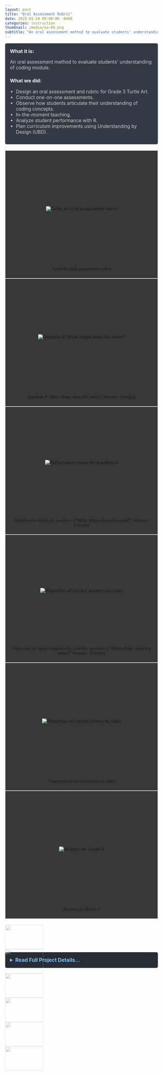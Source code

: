 ```yaml
---
layout: post
title: "Oral Assessment Rubric"
date: 2025-01-24 09:00:00 -0400
categories: instruction
thumbnail: /media/oa-04.png
subtitle: "An oral assessment method to evaluate students' understanding of coding module."
---
```


<div style="padding: 15px; border: 1px solid #555; border-radius: 5px; margin-bottom: 20px; background-color: #333a45;">
  <h3 style="margin-top: 0; color: #eee;">What it is:</h3>
  <p style="font-size: 1.1em; color: #ccc;">An oral assessment method to evaluate students' understanding of coding module.</p>

  <h3 style="color: #eee;">What we did:</h3>
  <ul style="font-size: 1.1em; list-style-type: disc; padding-left: 20px; color: #ccc;">
    <li>Design an oral assessment and rubric for Grade 3 Turtle Art.</li>
    <li>Conduct one-on-one assessments.</li>
    <li>Observe how students articulate their understanding of coding concepts.</li>
    <li>In-the-moment teaching.</li>
    <li>Analyze student performance with R.</li>
    <li>Plan curriculum improvements using Understanding by Design (UBD).</li>
  </ul>
</div>

<!-- Top (Main) Swiper -->
<div style="--swiper-navigation-color: #fff; --swiper-pagination-color: #333; margin-bottom: 10px; background-color: #383838;" class="swiper oaSwiper2">
  <div class="swiper-wrapper">
    <div class="swiper-slide">
      <div style="text-align: center; border: 1px solid #ddd; padding: 10px; height: 400px; display: flex; flex-direction: column; justify-content: space-between;">
        <div style="flex-grow: 1; display: flex; align-items: center; justify-content: center; overflow: hidden;">
          <img src="/media/oa-01.png" alt="Turtle Art Oral assessment rubric" style="max-width: 100%; max-height: 90%; object-fit: contain;">
        </div>
        <p style="text-align: center; font-size: 0.9em; margin-top: 10px; flex-shrink: 0;"><em>Turtle Art Oral assessment rubric</em></p>
      </div>
    </div>
    <div class="swiper-slide">
      <div style="text-align: center; border: 1px solid #ddd; padding: 10px; height: 400px; display: flex; flex-direction: column; justify-content: space-between;">
        <div style="flex-grow: 1; display: flex; align-items: center; justify-content: center; overflow: hidden;">
          <img src="/media/oa-02.png" alt="Question 4: What shape does this make?" style="max-width: 100%; max-height: 90%; object-fit: contain;">
        </div>
        <p style="text-align: center; font-size: 0.9em; margin-top: 10px; flex-shrink: 0;"><em>Question 4: What shape does this make? (Answer: Triangle)</em></p>
      </div>
    </div>
    <div class="swiper-slide">
      <div style="text-align: center; border: 1px solid #ddd; padding: 10px; height: 400px; display: flex; flex-direction: column; justify-content: space-between;">
        <div style="flex-grow: 1; display: flex; align-items: center; justify-content: center; overflow: hidden;">
          <img src="/media/oa-02.5.png" alt="Performance levels for question 4" style="max-width: 100%; max-height: 90%; object-fit: contain;">
        </div>
        <p style="text-align: center; font-size: 0.9em; margin-top: 10px; flex-shrink: 0;"><em>Performance levels for question 4 "What shape does this make?" (Answer: Triangle)</em></p>
      </div>
    </div>
    <div class="swiper-slide">
      <div style="text-align: center; border: 1px solid #ddd; padding: 10px; height: 400px; display: flex; flex-direction: column; justify-content: space-between;">
        <div style="flex-grow: 1; display: flex; align-items: center; justify-content: center; overflow: hidden;">
          <img src="/media/oa-2.6.png" alt="Proportion of correct answers by class" style="max-width: 100%; max-height: 90%; object-fit: contain;">
        </div>
        <p style="text-align: center; font-size: 0.9em; margin-top: 10px; flex-shrink: 0;"><em>Proportion of correct answers by class for question 4 "What shape does this make?" (Answer: Triangle)</em></p>
      </div>
    </div>
    <div class="swiper-slide">
      <div style="text-align: center; border: 1px solid #ddd; padding: 10px; height: 400px; display: flex; flex-direction: column; justify-content: space-between;">
        <div style="flex-grow: 1; display: flex; align-items: center; justify-content: center; overflow: hidden;">
          <img src="/media/oa-03.png" alt="Proportion of correct scores by class" style="max-width: 100%; max-height: 90%; object-fit: contain;">
        </div>
        <p style="text-align: center; font-size: 0.9em; margin-top: 10px; flex-shrink: 0;"><em>Proportion of correct scores by class</em></p>
      </div>
    </div>
    <div class="swiper-slide">
      <div style="text-align: center; border: 1px solid #ddd; padding: 10px; height: 400px; display: flex; flex-direction: column; justify-content: space-between;">
        <div style="flex-grow: 1; display: flex; align-items: center; justify-content: center; overflow: hidden;">
          <img src="/media/oa-04.png" alt="All plots for Grade 3" style="max-width: 100%; max-height: 90%; object-fit: contain;">
        </div>
        <p style="text-align: center; font-size: 0.9em; margin-top: 10px; flex-shrink: 0;"><em>All plots for Grade 3</em></p>
      </div>
    </div>
  </div>
  <div class="swiper-button-next"></div>
  <div class="swiper-button-prev"></div>
</div>

<!-- Bottom (Thumbs) Swiper -->
<div thumbsSlider="" class="swiper oaSwiper" style="height: 100px; box-sizing: border-box; padding: 10px 0;">
  <div class="swiper-wrapper">
    <div class="swiper-slide" style="width: 25%; height: 100%; opacity: 0.4;"><img src="/media/oa-01.png" style="width:100%; height:100%; object-fit: cover;" /></div>
    <div class="swiper-slide" style="width: 25%; height: 100%; opacity: 0.4;"><img src="/media/oa-02.png" style="width:100%; height:100%; object-fit: cover;" /></div>
    <div class="swiper-slide" style="width: 25%; height: 100%; opacity: 0.4;"><img src="/media/oa-02.5.png" style="width:100%; height:100%; object-fit: cover;" /></div>
    <div class="swiper-slide" style="width: 25%; height: 100%; opacity: 0.4;"><img src="/media/oa-2.6.png" style="width:100%; height:100%; object-fit: cover;" /></div>
    <div class="swiper-slide" style="width: 25%; height: 100%; opacity: 0.4;"><img src="/media/oa-03.png" style="width:100%; height:100%; object-fit: cover;" /></div>
    <div class="swiper-slide" style="width: 25%; height: 100%; opacity: 0.4;"><img src="/media/oa-04.png" style="width:100%; height:100%; object-fit: cover;" /></div>
  </div>
</div>

<script>
  document.addEventListener('DOMContentLoaded', function () {
    var swiperThumbs = new Swiper(".oaSwiper", {
      spaceBetween: 10,
      slidesPerView: 4,
      freeMode: true,
      watchSlidesProgress: true,
      clickable: true,
      centeredSlides: true,
    });
    var swiperMain = new Swiper(".oaSwiper2", {
      spaceBetween: 10,
      navigation: {
        nextEl: ".swiper-button-next",
        prevEl: ".swiper-button-prev",
      },
      thumbs: {
        swiper: swiperThumbs,
      },
      loop: true,
      keyboard: {
        enabled: true,
      },
    });
  });
</script>

<style>
  .swiper-slide-thumb-active {
    opacity: 1 !important;
  }
</style>

<details style="margin-bottom: 20px; background-color: #282c34; padding: 15px; border-radius: 5px; border: 1px solid #444;">
  <summary style="cursor: pointer; font-weight: bold; color: #7cc5ff; font-size: 1.2em;">Read Full Project Details...</summary>
  <div style="padding-top: 15px; color: #bbb;" markdown="1">

[This is our rubric and OA doc (shared viewable)](https://docs.google.com/spreadsheets/d/1GcAYkxnkTxCUf9_v1XMqc78btsHKBgSbjchVFk6FPCM/edit?gid=483402170#gid=483402170)

My cooperating teacher and I ended our Grade 3 Turtle Art module with an oral assessment (OA). I designed a rubric to evaluate student responses for this assessment. Using OA, we uncovered how students understand coding concepts by letting them communicate through their thinking.

### Application

Speaking interactively can make abstract coding concepts tangible for students. Abstract ideas like code sequencing or pattern logic become more concrete when students must find words or body language to explain and defend their reasoning. They then make the information their own.

### Why Oral Assessment Works

Gordon Joughin states that oral assessments measure true student understanding, not just surface recall (Joughin, 2010).

The interactive part of many oral assessments lets educators probe a student's knowledge, prompting them to articulate their thought processes (Joughin, 1998).

Preparing for and participating in an oral defense often improves student learning, as students expect to explain and justify their ideas (Joughin, 2010).

Oral assessments help confirm academic integrity, as students demonstrate knowledge directly (Joughin, 2010).

They create "moments of articulation" where students connect with and express their knowledge powerfully, making learning tangible and personal (Joughin, 2010). This matches our observation of students "embodying" coding concepts.

### Results

We used the assessment for teaching and we had many teaching/learning moments. For example, while most students correctly identified basic shapes, debugging turn angles proved the most challenging concept for many. Data also showed no large performance difference between classes, but more variance among students within each class. This indicates a need to adapt our teaching to better reach certain students in every class, rather than an issue specific to one class's instruction.

This experience also helped us define potential enduring understandings and essential questions to guide next year's module.

### Taking Action

Given our results, we plan to refine the Turtle Art module using the Understanding by Design (UBD) framework. This involves defining clear enduring understandings and essential questions upfront to guide all lessons. For example, an enduring understanding might be that "Small code adjustments significantly alter a pattern's shape and size." An essential question could be "How do repeated steps and turn angles create specific shapes?"

### References

Joughin, G. (1998). Dimensions of Oral Assessment. Assessment & Evaluation in Higher Education, 23(4), 367-378.

Joughin, G. (2010). A short guide to oral assessment. Leeds Metropolitan University & University of Wollongong.

  </div>
</details> 